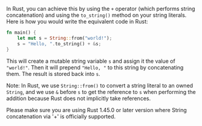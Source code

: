 In Rust, you can achieve this by using the `+` operator (which performs string concatenation) and using the `to_string()` method on your string literals. Here is how you would write the equivalent code in Rust:

```rust
fn main() {
    let mut s = String::from("world!");
    s = "Hello, ".to_string() + &s;
}
```
This will create a mutable string variable `s` and assign it the value of `"world!"`. Then it will prepend `"Hello, "` to this string by concatenating them. The result is stored back into `s`.

Note: In Rust, we use `String::from()` to convert a string literal to an owned `String`, and we use `&` before `s` to get the reference to `s` when performing the addition because Rust does not implicitly take references.

Please make sure you are using Rust 1.45.0 or later version where String concatenation via '+' is officially supported.

